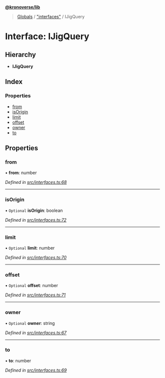 **[@kronoverse/lib](../README.md)**

> [Globals](../globals.md) / ["interfaces"](../modules/_interfaces_.md) / IJigQuery

# Interface: IJigQuery

## Hierarchy

* **IJigQuery**

## Index

### Properties

* [from](_interfaces_.ijigquery.md#from)
* [isOrigin](_interfaces_.ijigquery.md#isorigin)
* [limit](_interfaces_.ijigquery.md#limit)
* [offset](_interfaces_.ijigquery.md#offset)
* [owner](_interfaces_.ijigquery.md#owner)
* [to](_interfaces_.ijigquery.md#to)

## Properties

### from

•  **from**: number

*Defined in [src/interfaces.ts:68](https://github.com/kronoverse-inc/krono-lib/blob/95ea605/src/interfaces.ts#L68)*

___

### isOrigin

• `Optional` **isOrigin**: boolean

*Defined in [src/interfaces.ts:72](https://github.com/kronoverse-inc/krono-lib/blob/95ea605/src/interfaces.ts#L72)*

___

### limit

• `Optional` **limit**: number

*Defined in [src/interfaces.ts:70](https://github.com/kronoverse-inc/krono-lib/blob/95ea605/src/interfaces.ts#L70)*

___

### offset

• `Optional` **offset**: number

*Defined in [src/interfaces.ts:71](https://github.com/kronoverse-inc/krono-lib/blob/95ea605/src/interfaces.ts#L71)*

___

### owner

• `Optional` **owner**: string

*Defined in [src/interfaces.ts:67](https://github.com/kronoverse-inc/krono-lib/blob/95ea605/src/interfaces.ts#L67)*

___

### to

•  **to**: number

*Defined in [src/interfaces.ts:69](https://github.com/kronoverse-inc/krono-lib/blob/95ea605/src/interfaces.ts#L69)*
